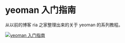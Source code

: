 # yeoman 入门指南

从以前的博客 ria 之家整理出来的关于 yeoman 的系列教程。


 [![yeoman 入门指南](http://book.apebook.org/minghe/yeoman/cover_small.jpg)](http://apebook.org//book/yeoman)




